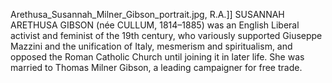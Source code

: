 Arethusa_Susannah_Milner_Gibson_portrait.jpg, R.A.]] SUSANNAH ARETHUSA GIBSON (née CULLUM, 1814–1885) was an English Liberal activist and feminist of the 19th century, who variously supported Giuseppe Mazzini and the unification of Italy, mesmerism and spiritualism, and opposed the Roman Catholic Church until joining it in later life. She was married to Thomas Milner Gibson, a leading campaigner for free trade.
